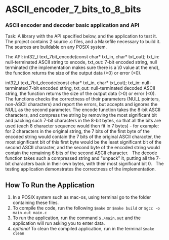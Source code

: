 # ASCII_encoder_7_bits_to_8_bits
### ASCII encoder and decoder basic application and API

Task:
A library with the API specified below, and the application to test it. The project contains 2 source .c files, and a Makefile necessary to build it. The sources are buildable on any POSIX system.

The API:
int32_t text_7bit_encode(const char* txt_in, char* txt_out);
txt_in: null-terminated ASCII string to encode,
txt_out: 7-bit encoded string, null terminated (the implementation makes sure there is a \0 value at the end), the function returns the size of the output data (>0) or error (<0).

int32_t text_7bit_decode(const char* txt_in, char* txt_out);
txt_in: null-terminated 7-bit encoded string,
txt_out: null-terminated decoded ASCII string, the function returns the size of the output data (>0) or error (<0).
 
The functions checks the correctness of their parameters (NULL pointers, non-ASCII characters) and report the errors, but accepts and ignores the NULL as the second parameter. The encode function takes the 8-bit ASCII characters, and compress the string by removing the most significant bit and packing such 7-bit characters in the 8-bit bytes, so that all the bits are used (each 8 character sequence would then fit in 7 bytes) - for example:
for 2 characters in the original string, the 7 bits of the first byte of the encoded string would contain the 7 bits of the original ASCII character, the most significant bit of this first byte would be the least significant bit of the second ASCII character, and the second byte of the encoded string would contain the remaining 6 bits of the second ASCII character.
 
The decode function takes such a compressed string and "unpack" it, putting all the 7-bit characters back in their own bytes, with their most significant bit 0.
 
The testing application demonstrates the correctness of the implementation.

## How To Run the Application
1. In a POSIX system such as mac-os, using terminal go to the folder containing these files.
2. To compile the code, run the following `$make` or `$make build` or `$gcc -o main.out main.c`
3. To run the application, run the command `$./main.out` and the application will run asking you to enter data.
4. _optional_ To clean the compiled application, run in the terminal `$make clean`
